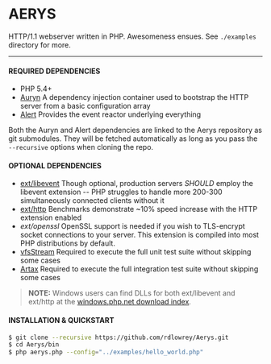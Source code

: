 # AERYS

HTTP/1.1 webserver written in PHP. Awesomeness ensues. See `./examples` directory for more.

-----------------------------

#### REQUIRED DEPENDENCIES

- PHP 5.4+
- [Auryn](https://github.com/rdlowrey/Auryn) A dependency injection container used to bootstrap the
HTTP server from a basic configuration array
- [Alert](https://github.com/rdlowrey/Alert) Provides the event reactor underlying everything

Both the Auryn and Alert dependencies are linked to the Aerys repository as git submodules. They
will be fetched automatically as long as you pass the `--recursive` options when cloning the repo.

#### OPTIONAL DEPENDENCIES

- [ext/libevent](http://pecl.php.net/package/libevent) Though optional, production servers *SHOULD*
employ the libevent extension -- PHP struggles to handle more 200-300 simultaneously connected clients
without it
- [ext/http](http://pecl.php.net/package/pecl_http) Benchmarks demonstrate ~10% speed increase with
the HTTP extension enabled
- _ext/openssl_ OpenSSL support is needed if you wish to TLS-encrypt socket connections to your
server. This extension is compiled into most PHP distributions by default.
- [vfsStream](https://github.com/mikey179/vfsStream) Required to execute the full unit test suite 
without skipping some cases
- [Artax](https://github.com/rdlowrey/Artax) Required to execute the full integration test suite
without skipping some cases

> **NOTE:** Windows users can find DLLs for both ext/libevent and ext/http at the
> [windows.php.net download index](http://windows.php.net/downloads/pecl/releases/).

#### INSTALLATION & QUICKSTART

```bash
$ git clone --recursive https://github.com/rdlowrey/Aerys.git
$ cd Aerys/bin
$ php aerys.php --config="../examples/hello_world.php"
```
